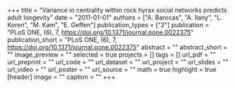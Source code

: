 +++
title = "Variance in centrality within rock hyrax social networks predicts adult longevity"
date = "2011-01-01"
authors = ["A. Barocas", "A. Ilany", "L. Koren", "M. Kam", "E. Geffen"]
publication_types = ["2"]
publication = "PLoS ONE, (6), 7, https://doi.org/10.1371/journal.pone.0022375"
publication_short = "PLoS ONE, (6), 7, https://doi.org/10.1371/journal.pone.0022375"
abstract = ""
abstract_short = ""
image_preview = ""
selected = true
projects = []
tags = []
url_pdf = ""
url_preprint = ""
url_code = ""
url_dataset = ""
url_project = ""
url_slides = ""
url_video = ""
url_poster = ""
url_source = ""
math = true
highlight = true
[header]
image = ""
caption = ""
+++
